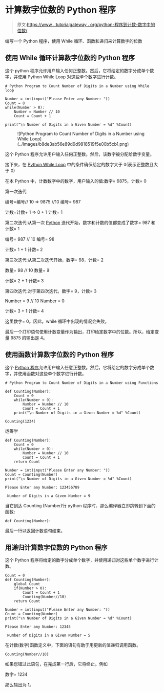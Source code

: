 # 计算数字位数的 Python 程序

> 原文:[https://www . tutorialgateway . org/python-程序到计数-数字中的位数/](https://www.tutorialgateway.org/python-program-to-count-number-of-digits-in-a-number/)

编写一个 Python 程序，使用 While 循环、函数和递归来计算数字的位数

## 使用 While 循环计算数字位数的 Python 程序

这个 python 程序允许用户输入任何正整数。然后，它将给定的数字分成单个数字，并使用 Python While Loop 对这些单个数字进行计数。

```
# Python Program to Count Number of Digits in a Number using While loop

Number = int(input("Please Enter any Number: "))
Count = 0
while(Number > 0):
    Number = Number // 10
    Count = Count + 1

print("\n Number of Digits in a Given Number = %d" %Count)
```

<figure class="wp-block-image size-large">![Python Program to Count Number of Digits in a Number using While Loop](../Images/b8de3ab56e89d9d9818519f5e00b5cb1.png)</figure>

这个 Python 程序允许用户输入任何正整数。然后，该数字被分配给数字变量。

接下来，在 [Python While Loop](https://www.tutorialgateway.org/python-while-loop/) 中的条件确保给定的数字大于 0(表示正整数且大于 0)

在本 Python 中，计数数字中的数字，用户输入的值:数字= 9875，计数= 0

第一次迭代

编号=编号// 10 => 9875 //10
编号= 987

计数=计数+ 1 => 0 + 1
计数= 1

第二次迭代:从第一次 [Python](https://www.tutorialgateway.org/python-tutorial/) 迭代开始，数字和计数的值都变成了数字= 987 和计数= 1

编号= 987 // 10
编号= 98

计数= 1 + 1
计数= 2

第三次迭代:从第二次迭代开始，数字= 98，计数= 2

数量= 98 // 10
数量= 9

计数= 2 + 1
计数= 3

第四次迭代:对于第四次迭代，数字= 9，计数= 3

Number = 9 // 10
Number = 0

计数= 3 + 1
计数= 4

这里数字= 0。因此，while 循环中出现的情况会失败。

最后一个打印语句使用计数变量作为输出，打印给定数字中的位数。所以，给定变量 9875 的输出是 4。

## 使用函数计算数字位数的 Python 程序

这个 [Python 程序](https://www.tutorialgateway.org/python-programming-examples/)允许用户输入任意正整数。然后，它将给定的数字分成单个数字，并使用函数对这些单个数字进行计数。

```
# Python Program to Count Number of Digits in a Number using Functions

def Counting(Number):
    Count = 0
    while(Number > 0):
        Number = Number // 10
        Count = Count + 1
    print("\n Number of Digits in a Given Number = %d" %Count)

Counting(1234)
```

运筹学

```
def Counting(Number):
    Count = 0
    while(Number > 0):
        Number = Number // 10
        Count = Count + 1
    return Count

Number = int(input("Please Enter any Number: "))
Count = Counting(Number)
print("\n Number of Digits in a Given Number = %d" %Count)
```

```
Please Enter any Number: 123456789

 Number of Digits in a Given Number = 9
```

当它到达 Counting (Number)行 python 程序时，那么编译器立即跳转到下面的函数:

```
def Counting(Number):
```

最后一行以返回计数语句结束。

## 用递归计算数字位数的 Python 程序

这个 Python 程序将给定的数字分成单个数字，并使用递归对这些单个数字进行计数。

```
Count = 0
def Counting(Number):
    global Count
    if(Number > 0):
        Count = Count + 1
        Counting(Number//10)
    return Count

Number = int(input("Please Enter any Number: "))
Count = Counting(Number)
print("\n Number of Digits in a Given Number = %d" %Count)
```

```
Please Enter any Number: 12345

 Number of Digits in a Given Number = 5
```

在计数(数字)函数定义中，下面的语句有助于用更新的值递归调用函数。

```
Counting(Number//10)
```

如果您错过此语句，在完成第一行后，它将终止。例如

数字= 1234

那么输出为 1。
